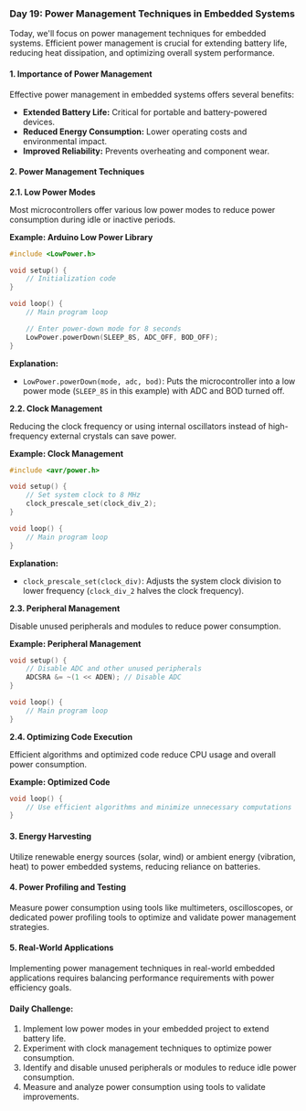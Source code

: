 ### Day 19: Power Management Techniques in Embedded Systems

Today, we'll focus on power management techniques for embedded systems. Efficient power management is crucial for extending battery life, reducing heat dissipation, and optimizing overall system performance.

#### 1. Importance of Power Management

Effective power management in embedded systems offers several benefits:

- **Extended Battery Life:** Critical for portable and battery-powered devices.
- **Reduced Energy Consumption:** Lower operating costs and environmental impact.
- **Improved Reliability:** Prevents overheating and component wear.

#### 2. Power Management Techniques

**2.1. Low Power Modes**

Most microcontrollers offer various low power modes to reduce power consumption during idle or inactive periods.

**Example: Arduino Low Power Library**

```cpp
#include <LowPower.h>

void setup() {
    // Initialization code
}

void loop() {
    // Main program loop

    // Enter power-down mode for 8 seconds
    LowPower.powerDown(SLEEP_8S, ADC_OFF, BOD_OFF);
}
```

**Explanation:**
- `LowPower.powerDown(mode, adc, bod)`: Puts the microcontroller into a low power mode (`SLEEP_8S` in this example) with ADC and BOD turned off.

**2.2. Clock Management**

Reducing the clock frequency or using internal oscillators instead of high-frequency external crystals can save power.

**Example: Clock Management**

```cpp
#include <avr/power.h>

void setup() {
    // Set system clock to 8 MHz
    clock_prescale_set(clock_div_2);
}

void loop() {
    // Main program loop
}
```

**Explanation:**
- `clock_prescale_set(clock_div)`: Adjusts the system clock division to lower frequency (`clock_div_2` halves the clock frequency).

**2.3. Peripheral Management**

Disable unused peripherals and modules to reduce power consumption.

**Example: Peripheral Management**

```cpp
void setup() {
    // Disable ADC and other unused peripherals
    ADCSRA &= ~(1 << ADEN); // Disable ADC
}

void loop() {
    // Main program loop
}
```

**2.4. Optimizing Code Execution**

Efficient algorithms and optimized code reduce CPU usage and overall power consumption.

**Example: Optimized Code**

```cpp
void loop() {
    // Use efficient algorithms and minimize unnecessary computations
}
```

#### 3. Energy Harvesting

Utilize renewable energy sources (solar, wind) or ambient energy (vibration, heat) to power embedded systems, reducing reliance on batteries.

#### 4. Power Profiling and Testing

Measure power consumption using tools like multimeters, oscilloscopes, or dedicated power profiling tools to optimize and validate power management strategies.

#### 5. Real-World Applications

Implementing power management techniques in real-world embedded applications requires balancing performance requirements with power efficiency goals.

#### Daily Challenge:
1. Implement low power modes in your embedded project to extend battery life.
2. Experiment with clock management techniques to optimize power consumption.
3. Identify and disable unused peripherals or modules to reduce idle power consumption.
4. Measure and analyze power consumption using tools to validate improvements.

